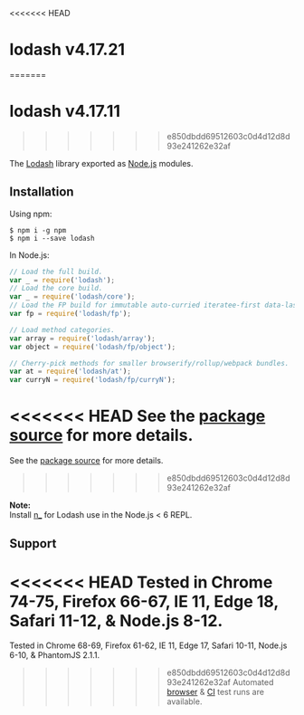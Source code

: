 <<<<<<< HEAD
# lodash v4.17.21
=======
# lodash v4.17.11
>>>>>>> e850dbdd69512603c0d4d12d8d93e241262e32af

The [Lodash](https://lodash.com/) library exported as [Node.js](https://nodejs.org/) modules.

## Installation

Using npm:
```shell
$ npm i -g npm
$ npm i --save lodash
```

In Node.js:
```js
// Load the full build.
var _ = require('lodash');
// Load the core build.
var _ = require('lodash/core');
// Load the FP build for immutable auto-curried iteratee-first data-last methods.
var fp = require('lodash/fp');

// Load method categories.
var array = require('lodash/array');
var object = require('lodash/fp/object');

// Cherry-pick methods for smaller browserify/rollup/webpack bundles.
var at = require('lodash/at');
var curryN = require('lodash/fp/curryN');
```

<<<<<<< HEAD
See the [package source](https://github.com/lodash/lodash/tree/4.17.21-npm) for more details.
=======
See the [package source](https://github.com/lodash/lodash/tree/4.17.11-npm) for more details.
>>>>>>> e850dbdd69512603c0d4d12d8d93e241262e32af

**Note:**<br>
Install [n_](https://www.npmjs.com/package/n_) for Lodash use in the Node.js < 6 REPL.

## Support

<<<<<<< HEAD
Tested in Chrome 74-75, Firefox 66-67, IE 11, Edge 18, Safari 11-12, & Node.js 8-12.<br>
=======
Tested in Chrome 68-69, Firefox 61-62, IE 11, Edge 17, Safari 10-11, Node.js 6-10, & PhantomJS 2.1.1.<br>
>>>>>>> e850dbdd69512603c0d4d12d8d93e241262e32af
Automated [browser](https://saucelabs.com/u/lodash) & [CI](https://travis-ci.org/lodash/lodash/) test runs are available.
